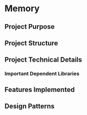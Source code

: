 # Memory

## Project Purpose

<!-- requirement and intended usage -->

## Project Structure

<!-- project structure with details -->

## Project Technical Details

<!-- technical stack -->

### Important Dependent Libraries

<!-- list of important dependent libraries -->

## Features Implemented

<!-- list of features implemented by AI -->

## Design Patterns

<!-- found design pattens and new implemented design patterns, with minimal reason -->
